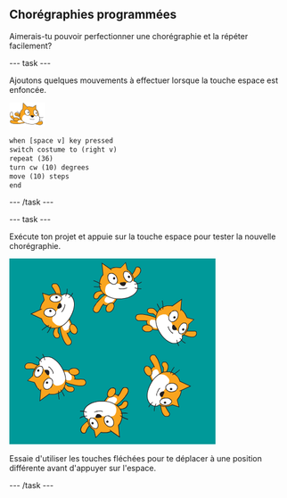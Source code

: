 ## Chorégraphies programmées

Aimerais-tu pouvoir perfectionner une chorégraphie et la répéter facilement?

--- task ---

Ajoutons quelques mouvements à effectuer lorsque la touche espace est enfoncée.

![sprite nageur](images/swimmer-sprite.png)

```blocks3
when [space v] key pressed
switch costume to (right v)
repeat (36)
turn cw (10) degrees
move (10) steps
end
```

--- /task ---

--- task ---

Exécute ton projet et appuie sur la touche espace pour tester la nouvelle chorégraphie.

![sprites nageant autour](images/swim-routine.png)

Essaie d'utiliser les touches fléchées pour te déplacer à une position différente avant d'appuyer sur l'espace.

--- /task ---




